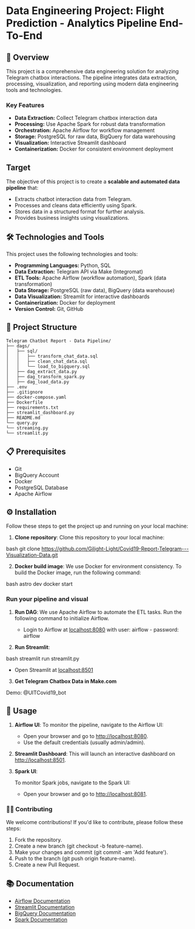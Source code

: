 # Data Engineering Project: Flight Prediction - Analytics Pipeline End-To-End

## 📌 Overview

This project is a comprehensive data engineering solution for analyzing Telegram chatbox interactions. The pipeline integrates data extraction, processing, visualization, and reporting using modern data engineering tools and technologies.

### Key Features
- **Data Extraction:** Collect Telegram chatbox interaction data
- **Processing:** Use Apache Spark for robust data transformation
- **Orchestration:** Apache Airflow for workflow management
- **Storage:** PostgreSQL for raw data, BigQuery for data warehousing
- **Visualization:** Interactive Streamlit dashboard
- **Containerization:** Docker for consistent environment deployment

## Target
The objective of this project is to create a **scalable and automated data pipeline** that:
- Extracts chatbot interaction data from Telegram.
- Processes and cleans data efficiently using Spark.
- Stores data in a structured format for further analysis.
- Provides business insights using visualizations.

## 🛠️ Technologies and Tools
This project uses the following technologies and tools:
- **Programming Languages:** Python, SQL
- **Data Extraction:** Telegram API via Make (Integromat)
- **ETL Tools:** Apache Airflow (workflow automation), Spark (data transformation)
- **Data Storage:** PostgreSQL (raw data), BigQuery (data warehouse)
- **Data Visualization:** Streamlit for interactive dashboards
- **Containerization:** Docker for deployment
- **Version Control:** Git, GitHub

## 📂 Project Structure

```
Telegram Chatbot Report - Data Pipeline/
├── dags/
│   ├── sql/
│   │   ├── transform_chat_data.sql
│   │   ├── clean_chat_data.sql
│   │   └── load_to_bigquery.sql
│   ├── dag_extract_data.py
│   ├── dag_transform_spark.py
│   ├── dag_load_data.py
├── .env
├── .gitignore
├── docker-compose.yaml
├── Dockerfile
├── requirements.txt
├── streamlit_dashboard.py
├── README.md
└── query.py
└── streaming.py
└── streamlit.py
```

## 📋 Prerequisites
- Git
- BigQuery Account
- Docker
- PostgreSQL Database
- Apache Airflow

## ⚙️ Installation
Follow these steps to get the project up and running on your local machine:

1. **Clone repository**:
   Clone this repository to your local machine:
   
bash
   git clone https://github.com/Gilight-Light/Covid19-Report-Telegram---Visualization-Data.git


2. **Docker build image**:
   We use Docker for environment consistency. To build the Docker image, run the following command:
   
bash
   astro dev docker start


### Run your pipeline and visual
1. **Run DAG**:
   We use Apache Airflow to automate the ETL tasks. Run the following command to initialize Airflow.
   - Login to Airflow at [localhost:8080](http://localhost:8080/) with user: airflow - password: airflow
   


2. **Run Streamlit**:
   
bash
   streamlit run streamlit.py

   - Open Streamlit at [localhost:8501](http://localhost:8501/)

3. **Get Telegram Chatbox Data in Make.com**

Demo: @UITCovid19_bot

## 🚀 Usage
1. **Airflow UI**:
   To monitor the pipeline, navigate to the Airflow UI:
   - Open your browser and go to [http://localhost:8080](http://localhost:8080).
   - Use the default credentials (usually admin/admin).

2. **Streamlit Dashboard**:
   This will launch an interactive dashboard on [http://localhost:8501](http://localhost:8501).

3. **Spark UI**:
      
      To monitor Spark jobs, navigate to the Spark UI:
      - Open your browser and go to [http://localhost:8081](http://localhost:8081).
      
   
### 🧑‍💻 Contributing
We welcome contributions! If you'd like to contribute, please follow these steps:
1. Fork the repository.
2. Create a new branch (git checkout -b feature-name).
3. Make your changes and commit (git commit -am 'Add feature').
4. Push to the branch (git push origin feature-name).
5. Create a new Pull Request.

## 📚 Documentation
- [Airflow Documentation](https://airflow.apache.org/docs/)
- [Streamlit Documentation](https://docs.streamlit.io/)
- [BigQuery Documentation](https://cloud.google.com/bigquery/docs)
- [Spark Documentation](https://spark.apache.org/docs/latest/)

